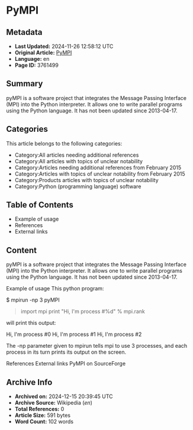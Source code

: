 # PyMPI

## Metadata
- **Last Updated:** 2024-11-26 12:58:12 UTC
- **Original Article:** [PyMPI](https://en.wikipedia.org/wiki/PyMPI)
- **Language:** en
- **Page ID:** 3761499

## Summary
pyMPI is a software project that integrates the Message Passing Interface (MPI) into the Python interpreter.
It allows one to write parallel programs using the Python language.
It has not been updated since 2013-04-17.

## Categories
This article belongs to the following categories:

- Category:All articles needing additional references
- Category:All articles with topics of unclear notability
- Category:Articles needing additional references from February 2015
- Category:Articles with topics of unclear notability from February 2015
- Category:Products articles with topics of unclear notability
- Category:Python (programming language) software

## Table of Contents

- Example of usage
- References
- External links

## Content

pyMPI is a software project that integrates the Message Passing Interface (MPI) into the Python interpreter.
It allows one to write parallel programs using the Python language.
It has not been updated since 2013-04-17.

Example of usage
This python program:

$ mpirun -np 3 pyMPI
> import mpi
> print "Hi, I'm process #%d" % mpi.rank

will print this output:

Hi, I'm process #0
Hi, I'm process #1
Hi, I'm process #2

The -np parameter given to mpirun tells mpi to use 3 processes, and each process in its turn prints its output on the screen.

References
External links
PyMPI on SourceForge

## Archive Info
- **Archived on:** 2024-12-15 20:39:45 UTC
- **Archive Source:** Wikipedia (_en_)
- **Total References:** 0
- **Article Size:** 591 bytes
- **Word Count:** 102 words
